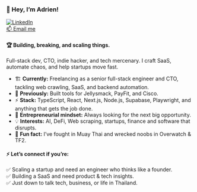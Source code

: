 ### 🚀 Hey, I’m Adrien!  

[![LinkedIn](https://img.shields.io/badge/LinkedIn-Adrien%20Soulié-0077B5?style=flat&logo=linkedin)](https://www.linkedin.com/in/adriensouli%C3%A9)  
[📫 Email me](mailto:soulieadrien1@gmail.com)  

#### 🏆 Building, breaking, and scaling things.  
Full-stack dev, CTO, indie hacker, and tech mercenary. I craft SaaS, automate chaos, and help startups move fast.  

- 🏗 **Currently:** Freelancing as a senior full-stack engineer and CTO, tackling web crawling, SaaS, and backend automation.  
- 🚀 **Previously:** Built tools for Jellysmack, PayFit, and Cisco.  
- ⚡ **Stack:** TypeScript, React, Next.js, Node.js, Supabase, Playwright, and anything that gets the job done.  
- 🎯 **Entrepreneurial mindset:** Always looking for the next big opportunity.  
- 💡 **Interests:** AI, DeFi, Web scraping, startups, finance and software that disrupts.  
- 🥊 **Fun fact:** I’ve fought in Muay Thai and wrecked noobs in Overwatch & TF2.  

#### ⚡ Let’s connect if you’re:  
✅ Scaling a startup and need an engineer who thinks like a founder.  
✅ Building a SaaS and need product & tech insights.  
✅ Just down to talk tech, business, or life in Thailand.  
